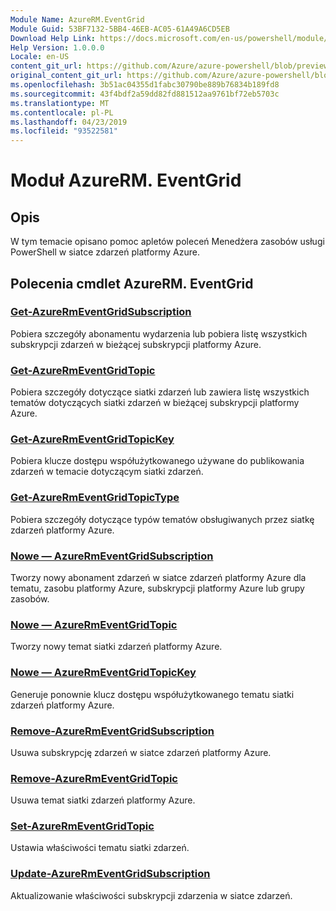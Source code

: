 ```yaml
---
Module Name: AzureRM.EventGrid
Module Guid: 53BF7132-5BB4-46EB-AC05-61A49A6CD5EB
Download Help Link: https://docs.microsoft.com/en-us/powershell/module/azurerm.eventgrid
Help Version: 1.0.0.0
Locale: en-US
content_git_url: https://github.com/Azure/azure-powershell/blob/preview/src/ResourceManager/EventGrid/Commands.EventGrid/help/AzureRM.EventGrid.md
original_content_git_url: https://github.com/Azure/azure-powershell/blob/preview/src/ResourceManager/EventGrid/Commands.EventGrid/help/AzureRM.EventGrid.md
ms.openlocfilehash: 3b51ac04355d1fabc30790be889b76834b189fd8
ms.sourcegitcommit: 43f4bdf2a59dd82fd881512aa9761bf72eb5703c
ms.translationtype: MT
ms.contentlocale: pl-PL
ms.lasthandoff: 04/23/2019
ms.locfileid: "93522581"
---
```

# Moduł AzureRM. EventGrid
## Opis
W tym temacie opisano pomoc apletów poleceń Menedżera zasobów usługi PowerShell w siatce zdarzeń platformy Azure.

## Polecenia cmdlet AzureRM. EventGrid
### [Get-AzureRmEventGridSubscription](Get-AzureRmEventGridSubscription.md)
Pobiera szczegóły abonamentu wydarzenia lub pobiera listę wszystkich subskrypcji zdarzeń w bieżącej subskrypcji platformy Azure.

### [Get-AzureRmEventGridTopic](Get-AzureRmEventGridTopic.md)
Pobiera szczegóły dotyczące siatki zdarzeń lub zawiera listę wszystkich tematów dotyczących siatki zdarzeń w bieżącej subskrypcji platformy Azure.

### [Get-AzureRmEventGridTopicKey](Get-AzureRmEventGridTopicKey.md)
Pobiera klucze dostępu współużytkowanego używane do publikowania zdarzeń w temacie dotyczącym siatki zdarzeń.

### [Get-AzureRmEventGridTopicType](Get-AzureRmEventGridTopicType.md)
Pobiera szczegóły dotyczące typów tematów obsługiwanych przez siatkę zdarzeń platformy Azure.

### [Nowe — AzureRmEventGridSubscription](New-AzureRmEventGridSubscription.md)
Tworzy nowy abonament zdarzeń w siatce zdarzeń platformy Azure dla tematu, zasobu platformy Azure, subskrypcji platformy Azure lub grupy zasobów.

### [Nowe — AzureRmEventGridTopic](New-AzureRmEventGridTopic.md)
Tworzy nowy temat siatki zdarzeń platformy Azure.

### [Nowe — AzureRmEventGridTopicKey](New-AzureRmEventGridTopicKey.md)
Generuje ponownie klucz dostępu współużytkowanego tematu siatki zdarzeń platformy Azure.

### [Remove-AzureRmEventGridSubscription](Remove-AzureRmEventGridSubscription.md)
Usuwa subskrypcję zdarzeń w siatce zdarzeń platformy Azure.

### [Remove-AzureRmEventGridTopic](Remove-AzureRmEventGridTopic.md)
Usuwa temat siatki zdarzeń platformy Azure.

### [Set-AzureRmEventGridTopic](Set-AzureRmEventGridTopic.md)
Ustawia właściwości tematu siatki zdarzeń.

### [Update-AzureRmEventGridSubscription](Update-AzureRmEventGridSubscription.md)
Aktualizowanie właściwości subskrypcji zdarzenia w siatce zdarzeń.

